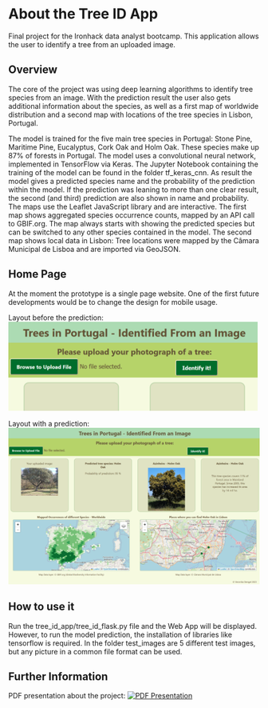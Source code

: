 # About the Tree ID App

Final project for the Ironhack data analyst bootcamp. 
This application allows the user to identify a tree from an uploaded image.


## Overview

The core of the project was using deep learning algorithms to identify tree species from an image. 
With the prediction result the user also gets additional information about the species, as well as a first map of worldwide distribution and a second map with locations of the tree species in Lisbon, Portugal.
    
The model is trained for the five main tree species in Portugal: Stone Pine, Maritime Pine, Eucalyptus, Cork Oak and Holm Oak. These species make up 87% of forests in Portugal. The model uses a convolutional neural network, implemented in TensorFlow via Keras. The Jupyter Notebook containing the training of the model can be found in the folder tf_keras_cnn.
As result the model gives a predicted species name and the probability of the prediction within the model. If the prediction was leaning to more than one clear result, the second (and third) prediction are also shown in name and probability. 
The maps use the Leaflet JavaScript library and are interactive. The first map shows aggregated species occurrence counts, mapped by an API call to GBIF.org. The map always starts with showing the predicted species but can be switched to any other species contained in the model. The second map shows local data in Lisbon: Tree locations were mapped by the Câmara Municipal de Lisboa and are imported via GeoJSON.


## Home Page

At the moment the prototype is a single page website. One of the first future developments would be to change the design for mobile usage.

Layout before the prediction:
<img src="website_empty.png" alt="Empty Layout before prediction" width="500">

Layout with a prediction:
![Layout with prediction](website_with_prediction.png)


## How to use it

Run the tree_id_app/tree_id_flask.py file and the Web App will be displayed. However, to run the model prediction, the installation of libraries like tensorflow is required.
In the folder test_images are 5 different test images, but any picture in a common file format can be used.


## Further Information

PDF presentation about the project: 
<a href="TreeID App.pdf" class="image fit"><img src="presentation_startimage.png" alt="PDF Presentation"></a>
